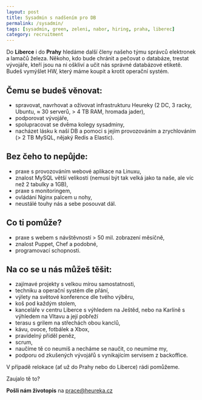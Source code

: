 ```yaml
---
layout: post
title: Sysadmin s nadšením pro DB
permalink: /sysadmin/
tags: [sysadmin, green, zeleni, nabor, hiring, praha, liberec]
category: recruitment
---
```


Do **Liberce** i do **Prahy** hledáme další členy našeho týmu správců elektronek a lamačů železa. Někoho, kdo bude
chránit a pečovat o databáze, trestat vývojáře, kteří jsou na ni oškliví a učit nás správné databázové etiketě. Budeš
vymýšlet HW, který máme koupit a krotit operační systém.

## Čemu se budeš věnovat:
* spravovat, navrhovat a oživovat infrastrukturu Heureky (2 DC, 3 racky, Ubuntu, ≈ 30 serverů, > 4 TB RAM, hromada jader),
* podporovat vývojáře,
* spolupracovat se dvěma kolegy sysadminy,
* nacházet lásku k naší DB a pomoci s jejím provozováním a zrychlováním (> 2 TB MySQL, nějaký Redis a Elastic).

## Bez čeho to nepůjde:
* praxe s provozováním webové aplikace na Linuxu,
* znalost MySQL větší velikosti (nemusí být tak velká jako ta naše, ale víc než 2 tabulky a 1GB),
* praxe s monitoringem,
* ovládání Nginx palcem u nohy,
* neustálé touhy nás a sebe posouvat dál.

## Co ti pomůže?
* praxe s webem s návštěvností > 50 mil. zobrazení měsíčně,
* znalost Puppet, Chef a podobné,
* programovací schopnosti.

## Na co se u nás můžeš těšit:
* zajímavé projekty s velkou mírou samostatnosti,
* techniku a operační systém dle přání,
* výlety na světové konference dle tvého výběru,
* koš pod každým stolem,
* kanceláře v centru Liberce s výhledem na Ještěd, nebo na Karlíně s výhledem na Vltavu a její pobřeží
* terasu s grilem na střechách obou kanclů,
* kávu, ovoce, fotbálek a Xbox,
* pravidelný příděl peněz,
* scrum,
* naučíme tě co neumíš a necháme se naučit, co neumíme my,
* podporu od zkušených vývojářů s vynikajícím servisem z backoffice.

V případě relokace (ať už do Prahy nebo do Liberce) rádi pomůžeme.

Zaujalo tě to?

**Pošli nám životopis** na [prace@heureka.cz](mailto:prace@heureka.cz "poslat email")
